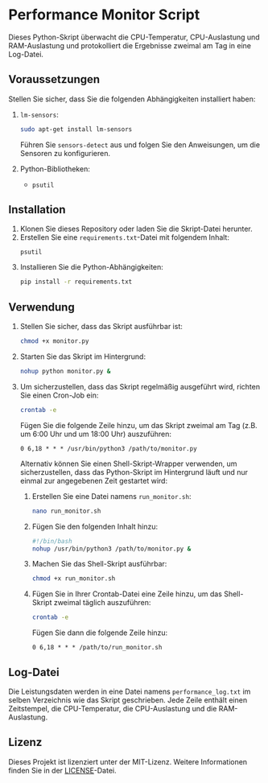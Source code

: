
# Performance Monitor Script

Dieses Python-Skript überwacht die CPU-Temperatur, CPU-Auslastung und RAM-Auslastung und protokolliert die Ergebnisse zweimal am Tag in eine Log-Datei.

## Voraussetzungen

Stellen Sie sicher, dass Sie die folgenden Abhängigkeiten installiert haben:

1. `lm-sensors`:
   ```bash
   sudo apt-get install lm-sensors
   ```
   Führen Sie `sensors-detect` aus und folgen Sie den Anweisungen, um die Sensoren zu konfigurieren.

2. Python-Bibliotheken:
   - `psutil`

## Installation

1. Klonen Sie dieses Repository oder laden Sie die Skript-Datei herunter.
2. Erstellen Sie eine `requirements.txt`-Datei mit folgendem Inhalt:
   ```plaintext
   psutil
   ```
3. Installieren Sie die Python-Abhängigkeiten:
   ```bash
   pip install -r requirements.txt
   ```

## Verwendung

1. Stellen Sie sicher, dass das Skript ausführbar ist:
   ```bash
   chmod +x monitor.py
   ```

2. Starten Sie das Skript im Hintergrund:
   ```bash
   nohup python monitor.py &
   ```

3. Um sicherzustellen, dass das Skript regelmäßig ausgeführt wird, richten Sie einen Cron-Job ein:
   ```bash
   crontab -e
   ```

   Fügen Sie die folgende Zeile hinzu, um das Skript zweimal am Tag (z.B. um 6:00 Uhr und um 18:00 Uhr) auszuführen:
   ```plaintext
   0 6,18 * * * /usr/bin/python3 /path/to/monitor.py
   ```

   Alternativ können Sie einen Shell-Skript-Wrapper verwenden, um sicherzustellen, dass das Python-Skript im Hintergrund läuft und nur einmal zur angegebenen Zeit gestartet wird:

   1. Erstellen Sie eine Datei namens `run_monitor.sh`:
      ```bash
      nano run_monitor.sh
      ```

   2. Fügen Sie den folgenden Inhalt hinzu:
      ```bash
      #!/bin/bash
      nohup /usr/bin/python3 /path/to/monitor.py &
      ```

   3. Machen Sie das Shell-Skript ausführbar:
      ```bash
      chmod +x run_monitor.sh
      ```

   4. Fügen Sie in Ihrer Crontab-Datei eine Zeile hinzu, um das Shell-Skript zweimal täglich auszuführen:
      ```bash
      crontab -e
      ```

      Fügen Sie dann die folgende Zeile hinzu:
      ```plaintext
      0 6,18 * * * /path/to/run_monitor.sh
      ```

## Log-Datei

Die Leistungsdaten werden in eine Datei namens `performance_log.txt` im selben Verzeichnis wie das Skript geschrieben. Jede Zeile enthält einen Zeitstempel, die CPU-Temperatur, die CPU-Auslastung und die RAM-Auslastung.

## Lizenz

Dieses Projekt ist lizenziert unter der MIT-Lizenz. Weitere Informationen finden Sie in der [LICENSE](LICENSE)-Datei.